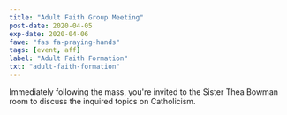 ```yaml
---
title: "Adult Faith Group Meeting"
post-date: 2020-04-05
exp-date: 2020-04-06
fawe: "fas fa-praying-hands"
tags: [event, aff]
label: "Adult Faith Formation"
txt: "adult-faith-formation"
---
```

Immediately following the mass, you're invited to the Sister Thea Bowman room to discuss the inquired topics on Catholicism.